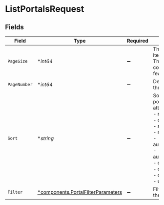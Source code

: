 # ListPortalsRequest


## Fields

| Field                                                                                                                                                                                                                                                               | Type                                                                                                                                                                                                                                                                | Required                                                                                                                                                                                                                                                            | Description                                                                                                                                                                                                                                                         | Example                                                                                                                                                                                                                                                             |
| ------------------------------------------------------------------------------------------------------------------------------------------------------------------------------------------------------------------------------------------------------------------- | ------------------------------------------------------------------------------------------------------------------------------------------------------------------------------------------------------------------------------------------------------------------- | ------------------------------------------------------------------------------------------------------------------------------------------------------------------------------------------------------------------------------------------------------------------- | ------------------------------------------------------------------------------------------------------------------------------------------------------------------------------------------------------------------------------------------------------------------- | ------------------------------------------------------------------------------------------------------------------------------------------------------------------------------------------------------------------------------------------------------------------- |
| `PageSize`                                                                                                                                                                                                                                                          | **int64*                                                                                                                                                                                                                                                            | :heavy_minus_sign:                                                                                                                                                                                                                                                  | The maximum number of items to include per page. The last page of a collection may include fewer items.                                                                                                                                                             | 10                                                                                                                                                                                                                                                                  |
| `PageNumber`                                                                                                                                                                                                                                                        | **int64*                                                                                                                                                                                                                                                            | :heavy_minus_sign:                                                                                                                                                                                                                                                  | Determines which page of the entities to retrieve.                                                                                                                                                                                                                  | 1                                                                                                                                                                                                                                                                   |
| `Sort`                                                                                                                                                                                                                                                              | **string*                                                                                                                                                                                                                                                           | :heavy_minus_sign:                                                                                                                                                                                                                                                  | Sorts a collection of portals. Supported sort attributes are:<br/>  - name<br/>  - description<br/>  - authentication_enabled<br/>  - rbac_enabled<br/>  - auto_approve_applications<br/>  - auto_approve_developers<br/>  - default_domain<br/>  - canonical_domain<br/>  - created_at<br/>  - updated_at<br/> |                                                                                                                                                                                                                                                                     |
| `Filter`                                                                                                                                                                                                                                                            | [*components.PortalFilterParameters](../../models/components/portalfilterparameters.md)                                                                                                                                                                             | :heavy_minus_sign:                                                                                                                                                                                                                                                  | Filter portals returned in the response.                                                                                                                                                                                                                            |                                                                                                                                                                                                                                                                     |